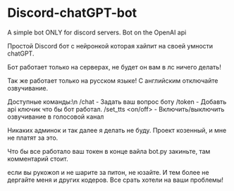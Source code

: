 # Discord-chatGPT-bot
A simple bot ONLY for discord servers. Bot on the OpenAI api

Простой Discord бот с нейронкой которая хайпит на своей умности chatGPT.

Бот работает только на серверах, не будет он вам в лс ничего делать!

Так же работает только на русском языке! С английским отключайте озвучивание.

Доступные команды:\n
/chat <text> - Задать ваш вопрос боту
/token <key openAi> - Добавть api ключик что бы бот работал.
/set_tts <on/off> - Включить/выключить озвучивание в голосовой канал

Никаких админок и так далее я делать не буду. Проект козенный, и мне не платят за это.

Что бы все работало ваш токен в конце вайла bot.py закиньте, там комментарий стоит.

если вы рукожоп и не шарите за питон, не юзайте. И тем более не дергайте меня и других кодеров. Все срать хотели на ваши проблемы!
